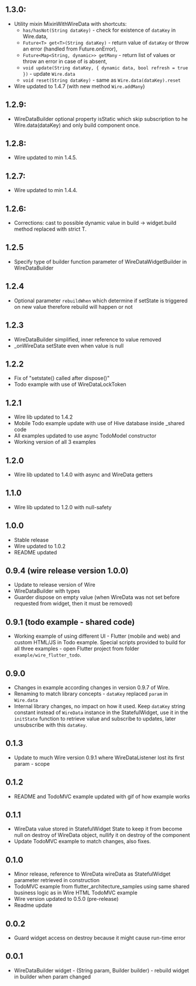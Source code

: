 ## 1.3.0:
- Utility mixin MixinWithWireData with shortcuts:
  - `has/hasNot(String dataKey)` - check for existence of `dataKey` in Wire.data,
  - `Future<T> get<T>(String dataKey)` - return value of `dataKey` or throw an error (handled from Future.onError), 
  - `Future<Map<String, dynamic>> getMany` - return list of values or throw an error in case of is absent,
  - `void update(String dataKey, { dynamic data, bool refresh = true })` - update `Wire.data`
  - `void reset(String dataKey)` - same as `Wire.data(dataKey).reset`
- Wire updated to 1.4.7 (with new method `Wire.addMany`)  

## 1.2.9:
- WireDataBuilder optional property isStatic which skip subscription to he Wire.data(dataKey) and only build component once.

## 1.2.8:
- Wire updated to min 1.4.5.

## 1.2.7:
- Wire updated to min 1.4.4.

## 1.2.6:
- Corrections: cast to possible dynamic value in build -> widget.build method replaced with strict T.

## 1.2.5
- Specify type of builder function parameter of WireDataWidgetBuilder<T> in WireDataBuilder

## 1.2.4
- Optional parameter `rebuildWhen` which determine if setState is triggered on new value therefore rebuild will happen or not

## 1.2.3
- WireDataBuilder simplified, inner reference to value removed
- _onWireData setState even when value is null

## 1.2.2
- Fix of "setstate() called after dispose()"
- Todo example with use of WireDataLockToken

## 1.2.1
- Wire lib updated to 1.4.2
- Mobile Todo example update with use of Hive database inside _shared code
- All examples updated to use async TodoModel constructor
- Working version of all 3 examples

## 1.2.0
- Wire lib updated to 1.4.0 with async and WireData getters

## 1.1.0
- Wire lib updated to 1.2.0 with null-safety

## 1.0.0
- Stable release
- Wire updated to 1.0.2
- README updated

## 0.9.4 (wire release version 1.0.0)
- Update to release version of Wire
- WireDataBuilder with types <T>
- Guarder dispose on empty value (when WireData was not set before requested from widget, then it must be removed)

## 0.9.1 (todo example - shared code)
- Working example of using different UI - Flutter (mobile and web) and custom HTML/JS in Todo example. Special scripts provided to build for all three examples - open Flutter project from folder `example/wire_flutter_todo`.

## 0.9.0
- Changes in example according changes in version 0.9.7 of Wire.
- Renaming to match library concepts - `dataKey` replaced `param` in `Wire.data`
- Internal library changes, no impact on how it used. Keep `dataKey` string constant instead of `WireData` instance in the StatefulWidget, use it in the `initState` function to retrieve value and subscribe to updates, later unsubscribe with this `dataKey`.

## 0.1.3
- Update to much Wire version 0.9.1 where WireDataListener lost its first param - scope

## 0.1.2
- README and TodoMVC example updated with gif of how example works

## 0.1.1
- WireData value stored in StatefulWidget State to keep it from become null on destroy of WireData object, nullify it on destroy of the component
- Update TodoMVC example to match changes, also fixes.

## 0.1.0
- Minor release, reference to WireData wireData as StatefulWidget parameter retrieved in construction
- TodoMVC example from flutter_architecture_samples using same shared business logic as in Wire HTML TodoMVC example
- Wire version updated to 0.5.0 (pre-release)
- Readme update

## 0.0.2
- Guard widget access on destroy because it might cause run-time error

## 0.0.1
- WireDataBuilder widget - (String param, Builder builder) - rebuild widget in builder when param changed 
